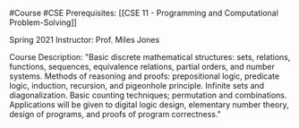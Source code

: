 #Course #CSE
Prerequisites: [[CSE 11 - Programming and Computational Problem-Solving]]

Spring 2021
Instructor: Prof. Miles Jones

Course Description: 
"Basic discrete mathematical structures: sets, relations, functions, sequences, equivalence relations, partial orders, and number systems. Methods of reasoning and proofs: prepositional logic, predicate logic, induction, recursion, and pigeonhole principle. Infinite sets and diagonalization. Basic counting techniques; permutation and combinations. Applications will be given to digital logic design, elementary number theory, design of programs, and proofs of program correctness."